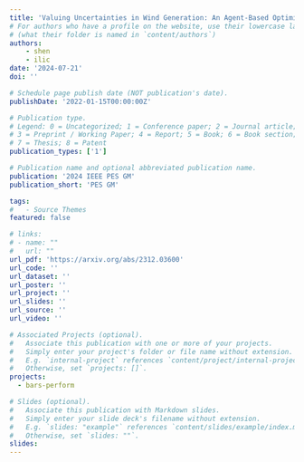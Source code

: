 ```yaml
---
title: 'Valuing Uncertainties in Wind Generation: An Agent-Based Optimization Approach'
# For authors who have a profile on the website, use their lowercase last name
# (what their folder is named in `content/authors`)
authors:
    - shen
    - ilic
date: '2024-07-21'
doi: ''

# Schedule page publish date (NOT publication's date).
publishDate: '2022-01-15T00:00:00Z'

# Publication type.
# Legend: 0 = Uncategorized; 1 = Conference paper; 2 = Journal article;
# 3 = Preprint / Working Paper; 4 = Report; 5 = Book; 6 = Book section;
# 7 = Thesis; 8 = Patent
publication_types: ['1']

# Publication name and optional abbreviated publication name.
publication: '2024 IEEE PES GM'
publication_short: 'PES GM'

tags:
#   - Source Themes
featured: false

# links:
# - name: ""
#   url: ""
url_pdf: 'https://arxiv.org/abs/2312.03600'
url_code: ''
url_dataset: ''
url_poster: ''
url_project: ''
url_slides: ''
url_source: ''
url_video: ''

# Associated Projects (optional).
#   Associate this publication with one or more of your projects.
#   Simply enter your project's folder or file name without extension.
#   E.g. `internal-project` references `content/project/internal-project/index.md`.
#   Otherwise, set `projects: []`.
projects:
  - bars-perform

# Slides (optional).
#   Associate this publication with Markdown slides.
#   Simply enter your slide deck's filename without extension.
#   E.g. `slides: "example"` references `content/slides/example/index.md`.
#   Otherwise, set `slides: ""`.
slides:
---
```

